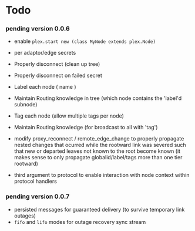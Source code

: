 Todo
====

### pending version 0.0.6

* enable `plex.start new (class MyNode extends plex.Node)`

* per adaptor/edge secrets

* Properly disconnect (clean up tree)
* Properly disconnect on failed secret

* Label each node ( name )
* Maintain Routing knowledge in tree (which node contains the 'label'd subnode)

* Tag each node (allow multiple tags per node)
* Maintain Routing knowledge (for broadcast to all with 'tag')

* modify proxy_reconnect / remote_edge_change to properly propagate nested changes that ocurred while the rootward link was severed such that new or departed leaves not known to the root become known (it makes sense to only propagate globalid/label/tags more than one tier rootward)

* third argument to protocol to enable interaction with node context within protocol handlers


### pending version 0.0.7

* persisted messages for guaranteed delivery (to survive temporary link outages)
* `fifo` and `lifo` modes for outage recovery sync stream 

